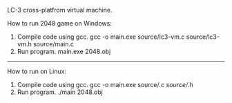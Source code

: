 LC-3 cross-platfrom virtual machine.

How to run 2048 game on Windows:

1. Compile code using gcc.
gcc -o main.exe source/lc3-vm.c source/lc3-vm.h source/main.c
2. Run program.
main.exe 2048.obj

--------------------

How to run on Linux:

1. Compile code using gcc.
gcc -o main.exe source/*.c source/*.h
2. Run program.
./main 2048.obj


